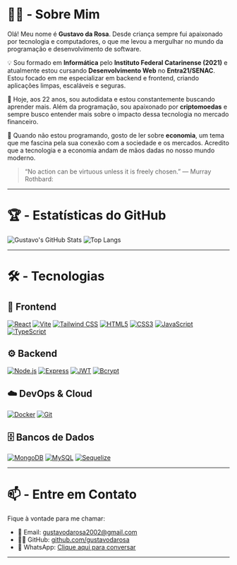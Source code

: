 # 👨‍💻 - Sobre Mim

Olá! Meu nome é **Gustavo da Rosa**. Desde criança sempre fui apaixonado por tecnologia e computadores, o que me levou a mergulhar no mundo da programação e desenvolvimento de software.

💡 Sou formado em **Informática** pelo **Instituto Federal Catarinense (2021)** e atualmente estou cursando **Desenvolvimento Web** no **Entra21/SENAC**. Estou focado em me especializar em backend e frontend, criando aplicações limpas, escaláveis e seguras.

🎉 Hoje, aos 22 anos, sou autodidata e estou constantemente buscando aprender mais. Além da programação, sou apaixonado por **criptomoedas** e sempre busco entender mais sobre o impacto dessa tecnologia no mercado financeiro.

🎨 Quando não estou programando, gosto de ler sobre **economia**, um tema que me fascina pela sua conexão com a sociedade e os mercados. Acredito que a tecnologia e a economia andam de mãos dadas no nosso mundo moderno.

> “No action can be virtuous unless it is freely chosen.” — Murray Rothbard:

---

# 🏆 - Estatísticas do GitHub

![Gustavo's GitHub Stats](https://github-readme-stats.vercel.app/api?username=gustavodarosa&show_icons=true&theme=dracula&hide_border=false)
![Top Langs](https://github-readme-stats.vercel.app/api/top-langs/?username=gustavodarosa&layout=compact&theme=dracula&hide_border=false)

---

# 🛠️ - Tecnologias

## 🎨 Frontend
<a href="https://reactjs.org/" target="_blank"><img src="https://img.shields.io/badge/React-61DAFB?style=for-the-badge&logo=react&logoColor=black" alt="React"/></a>
<a href="https://vitejs.dev/" target="_blank"><img src="https://img.shields.io/badge/Vite-646CFF?style=for-the-badge&logo=vite&logoColor=white" alt="Vite"/></a>
<a href="https://tailwindcss.com/" target="_blank"><img src="https://img.shields.io/badge/Tailwind_CSS-38B2AC?style=for-the-badge&logo=tailwind-css&logoColor=white" alt="Tailwind CSS"/></a>
<a href="https://developer.mozilla.org/en-US/docs/Web/HTML" target="_blank"><img src="https://img.shields.io/badge/HTML5-E34F26?style=for-the-badge&logo=html5&logoColor=white" alt="HTML5"/></a>
<a href="https://developer.mozilla.org/en-US/docs/Web/CSS" target="_blank"><img src="https://img.shields.io/badge/CSS3-1572B6?style=for-the-badge&logo=css3&logoColor=white" alt="CSS3"/></a>
<a href="https://developer.mozilla.org/en-US/docs/Web/JavaScript" target="_blank"><img src="https://img.shields.io/badge/JavaScript-F7DF1E?style=for-the-badge&logo=javascript&logoColor=black" alt="JavaScript"/></a>
<a href="https://www.typescriptlang.org/" target="_blank"><img src="https://img.shields.io/badge/TypeScript-007ACC?style=for-the-badge&logo=typescript&logoColor=white" alt="TypeScript"/></a>

## ⚙️ Backend
<a href="https://nodejs.org/en/" target="_blank"><img src="https://img.shields.io/badge/Node.js-339933?style=for-the-badge&logo=node.js&logoColor=white" alt="Node.js"/></a>
<a href="https://expressjs.com/" target="_blank"><img src="https://img.shields.io/badge/Express-000000?style=for-the-badge&logo=express&logoColor=white" alt="Express"/></a>
<a href="https://jwt.io/" target="_blank"><img src="https://img.shields.io/badge/JWT-000000?style=for-the-badge&logo=jsonwebtokens&logoColor=white" alt="JWT"/></a>
<a href="https://www.npmjs.com/package/bcrypt" target="_blank"><img src="https://img.shields.io/badge/Bcrypt-00BFFF?style=for-the-badge&logoColor=white" alt="Bcrypt"/></a>

## ☁️ DevOps & Cloud
<a href="https://www.docker.com/" target="_blank"><img src="https://img.shields.io/badge/Docker-2496ED?style=for-the-badge&logo=docker&logoColor=white" alt="Docker"/></a>
<a href="https://git-scm.com/" target="_blank"><img src="https://img.shields.io/badge/Git-F05032?style=for-the-badge&logo=git&logoColor=white" alt="Git"/></a>

## 🗄️ Bancos de Dados
<a href="https://www.mongodb.com/" target="_blank"><img src="https://img.shields.io/badge/MongoDB-47A248?style=for-the-badge&logo=mongodb&logoColor=white" alt="MongoDB"/></a>
<a href="https://www.mysql.com/" target="_blank"><img src="https://img.shields.io/badge/MySQL-4479A1?style=for-the-badge&logo=mysql&logoColor=white" alt="MySQL"/></a>
<a href="https://sequelize.org/" target="_blank"><img src="https://img.shields.io/badge/Sequelize-52B0E7?style=for-the-badge&logo=sequelize&logoColor=white" alt="Sequelize"/></a>

---

# 📫 - Entre em Contato

Fique à vontade para me chamar:

- 📧 Email: [gustavodarosa2002@gmail.com](mailto:gustavodarosa2002@gmail.com)
- 🧑‍💻 GitHub: [github.com/gustavodarosa](https://github.com/gustavodarosa)
- 📱 WhatsApp: [Clique aqui para conversar](https://wa.me/5547997183907)

---


